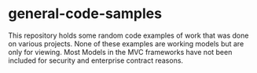 # general-code-samples

This repository holds some random code examples of work that was done on various projects. None of these examples are working models but are only for viewing. Most Models in the MVC frameworks have not been included for security and enterprise contract reasons.